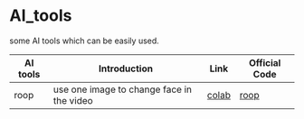 # AI_tools
some AI tools which can be easily used.


|  AI tools | Introduction | Link  | Official Code |
|  ----  | ----  |----  |----  |
|  roop  | use one image to change face in the video  | [colab](https://colab.research.google.com/drive/1GQ_6Sc2ipDMEX2EHsUW_ALXXrJ12yICJ)  |[roop](https://github.com/s0md3v/roop) |
